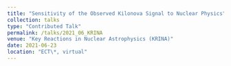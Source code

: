 ```yaml
---
title: "Sensitivity of the Observed Kilonova Signal to Nuclear Physics"
collection: talks
type: "Contributed Talk"
permalink: /talks/2021_06_KRINA
venue: "Key Reactions in Nuclear Astrophysics (KRINA)"
date: 2021-06-23
location: "ECT\*, virtual"
---
```

